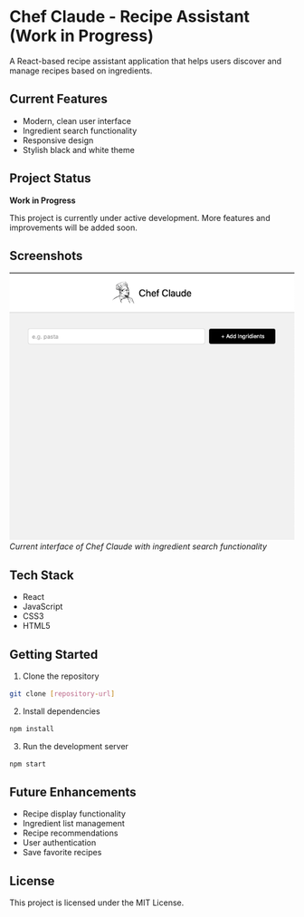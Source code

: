 # Chef Claude - Recipe Assistant (Work in Progress)

A React-based recipe assistant application that helps users discover and manage recipes based on ingredients.

## Current Features
- Modern, clean user interface
- Ingredient search functionality
- Responsive design
- Stylish black and white theme

## Project Status
 **Work in Progress** 

This project is currently under active development. More features and improvements will be added soon.

## Screenshots
![Chef Claude Interface](./src/images/screenshot/screenshot.png)
*Current interface of Chef Claude with ingredient search functionality*

## Tech Stack
- React
- JavaScript
- CSS3
- HTML5

## Getting Started

1. Clone the repository
```bash
git clone [repository-url]
```

2. Install dependencies
```bash
npm install
```

3. Run the development server
```bash
npm start
```

## Future Enhancements
- Recipe display functionality
- Ingredient list management
- Recipe recommendations
- User authentication
- Save favorite recipes

## License
This project is licensed under the MIT License.